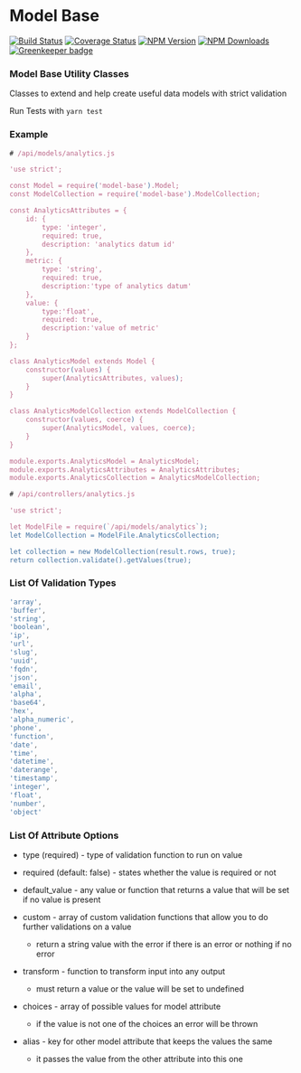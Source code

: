 # Model Base

[![Build Status](https://travis-ci.org/devotox/model-base.svg)](http://travis-ci.org/devotox/model-base)
[![Coverage Status](https://coveralls.io/repos/github/devotox/ember-cli-dropdown-list/badge.svg)](https://coveralls.io/github/devotox/ember-cli-dropdown-list)
[![NPM Version](https://badge.fury.io/js/model-base.svg)](http://badge.fury.io/js/model-base)
[![NPM Downloads](https://img.shields.io/npm/dm/model-base.svg)](https://www.npmjs.org/package/model-base)
[![Greenkeeper badge](https://badges.greenkeeper.io/devotox/model-base.svg)](https://greenkeeper.io/)

### Model Base Utility Classes

Classes to  extend and help create useful data models with strict validation

Run Tests with `yarn test`

### Example

```javascript
# /api/models/analytics.js

'use strict';

const Model = require('model-base').Model;
const ModelCollection = require('model-base').ModelCollection;

const AnalyticsAttributes = {
	id: {
		type: 'integer',
		required: true,
		description: 'analytics datum id'
	},
	metric: {
		type: 'string',
		required: true,
		description:'type of analytics datum'
	},
	value: {
		type:'float',
		required: true,
		description:'value of metric'
	}
};

class AnalyticsModel extends Model {
	constructor(values) {
		super(AnalyticsAttributes, values);
	}
}

class AnalyticsModelCollection extends ModelCollection {
	constructor(values, coerce) {
		super(AnalyticsModel, values, coerce);
	}
}

module.exports.AnalyticsModel = AnalyticsModel;
module.exports.AnalyticsAttributes = AnalyticsAttributes;
module.exports.AnalyticsCollection = AnalyticsModelCollection;
```

```javascript
# /api/controllers/analytics.js

'use strict';

let ModelFile = require(`/api/models/analytics`);
let ModelCollection = ModelFile.AnalyticsCollection;

let collection = new ModelCollection(result.rows, true);
return collection.validate().getValues(true);
```

### List Of Validation Types

```javascript
'array',
'buffer',
'string',
'boolean',
'ip',
'url',
'slug',
'uuid',
'fqdn',
'json',
'email',
'alpha',
'base64',
'hex',
'alpha_numeric',
'phone',
'function',
'date',
'time',
'datetime',
'daterange',
'timestamp',
'integer',
'float',
'number',
'object'
  ```


### List Of Attribute Options
- type (required) - type of validation function to run on value

- required (default: false) - states whether the value is required or not

- default_value - any value or function that returns a value that will be set if no value is present

- custom - array of custom validation functions that allow you to do further validations on a value
	- return a string value with the error if there is an error or nothing if no error

- transform - function to transform input into any output
	- must return a value or the value will be set to undefined

- choices - array of possible values for model attribute
	- if the value is not one of the choices an error will be thrown

- alias - key for other model attribute that keeps the values the same
	- it passes the value from the other attribute into this one

